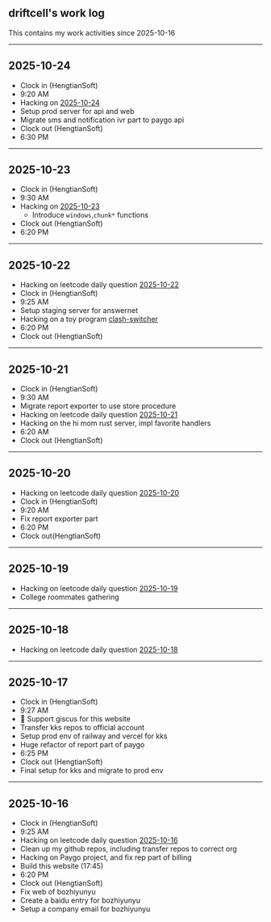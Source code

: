 ## driftcell's work log

This contains my work activities since 2025-10-16

---

## 2025-10-24

- Clock in (HengtianSoft)
- 9:20 AM
- Hacking on [2025-10-24](https://leetcode.cn/problems/next-greater-numerically-balanced-number/?envType=daily-question&envId=2025-10-24)
- Setup prod server for api and web
- Migrate sms and notification ivr part to paygo api
- Clock out (HengtianSoft)
- 6:30 PM

---

## 2025-10-23

- Clock in (HengtianSoft)
- 9:30 AM
- Hacking on [2025-10-23](https://leetcode.cn/problems/check-if-digits-are-equal-in-string-after-operations-i/?envType=daily-question&envId=2025-10-23)
  - Introduce `windows`,`chunk*` functions
- Clock out (HengtianSoft)
- 6:20 PM

---

## 2025-10-22

- Hacking on leetcode daily question [2025-10-22](https://leetcode.cn/problems/maximum-frequency-of-an-element-after-performing-operations-ii/?envType=daily-question&envId=2025-10-22)
- Clock in (HengtianSoft)
- 9:25 AM
- Setup staging server for answernet
- Hacking on a toy program [clash-switcher](https://github.com/driftcell/clash-switcher)
- 6:20 PM
- Clock out (HengtianSoft)

---

## 2025-10-21

- Clock in (HengtianSoft)
- 9:30 AM
- Migrate report exporter to use store procedure
- Hacking on leetcode daily question [2025-10-21](https://leetcode.cn/problems/maximum-frequency-of-an-element-after-performing-operations-i/description/?envType=daily-question&envId=2025-10-21)
- Hacking on the hi mom rust server, impl favorite handlers
- 6:20 AM
- Clock out (HengtianSoft)

---

## 2025-10-20

- Hacking on leetcode daily question [2025-10-20](https://leetcode.cn/problems/final-value-of-variable-after-performing-operations/?envType=daily-question&envId=2025-10-20)
- Clock in (HengtianSoft)
- 9:20 AM
- Fix report exporter part
- 6:20 PM
- Clock out(HengtianSoft)

---

## 2025-10-19

- Hacking on leetcode daily question [2025-10-19](https://leetcode.cn/problems/lexicographically-smallest-string-after-applying-operations/?envType=daily-question&envId=2025-10-19)
- College roommates gathering

---

## 2025-10-18

- Hacking on leetcode daily question [2025-10-18](https://leetcode.cn/problems/maximum-number-of-distinct-elements-after-operations/description/?envType=daily-question&envId=2025-10-18)

---

## 2025-10-17

- Clock in (HengtianSoft)
- 9:27 AM
- 💬 Support giscus for this website
- Transfer kks repos to official account
- Setup prod env of railway and vercel for kks
- Huge refactor of report part of paygo
- 6:25 PM
- Clock out (HengtianSoft)
- Final setup for kks and migrate to prod env 

---

## 2025-10-16

- Clock in (HengtianSoft)
- 9:25 AM
- Hacking on leetcode daily question [2025-10-16](https://leetcode.cn/problems/smallest-missing-non-negative-integer-after-operations/description/?envType=daily-question&envId=2025-10-16)
- Clean up my github repos, including transfer repos to correct org
- Hacking on Paygo project, and fix rep part of billing
- Build this website (17:45)
- 6:20 PM
- Clock out (HengtianSoft)
- Fix web of bozhiyunyu
- Create a baidu entry for bozhiyunyu
- Setup a company email for bozhiyunyu
